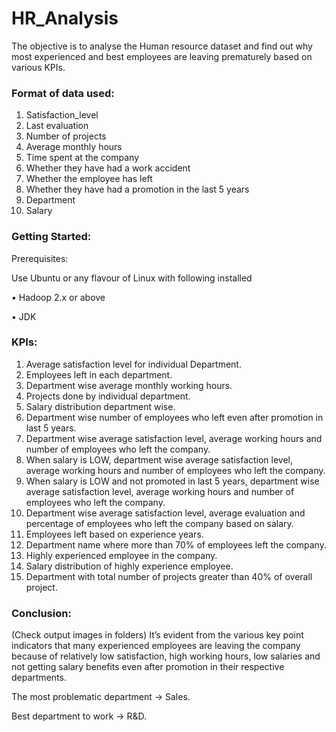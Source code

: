 # HR_Analysis


The objective is to analyse the Human resource dataset and find out why most experienced and best employees are leaving prematurely based on various KPIs.

### Format of data used:
1.	Satisfaction_level 
2.	Last evaluation 
3.	Number of projects 
4.	Average monthly hours 
5.	Time spent at the company 
6.	Whether they have had a work accident 
7.	Whether the employee has left 
8.	Whether they have had a promotion in the last 5 years 
9.	Department 
10.	 Salary


### Getting Started:
Prerequisites: 

Use Ubuntu or any flavour of Linux with following installed 

•	Hadoop 2.x or above

•	JDK 


### KPIs:
1.	Average satisfaction level for individual Department.
2.	Employees left in each department.
3.	Department wise average monthly working hours.
4.	Projects done by individual department.
5.	Salary distribution department wise.
6.	Department wise number of employees who left even after promotion in last 5 years.
7.	Department wise average satisfaction level, average working hours and number of employees who left the company.
8.	When salary is LOW, department wise average satisfaction level, average working hours and number of employees who left the company.
9.	When salary is LOW and not promoted in last 5 years, department wise average satisfaction level, average working hours and number of employees who left the company.
10.	 Department wise average satisfaction level, average evaluation and percentage of employees who left the company based on salary.
11.	 Employees left based on experience years.
12.	 Department name where more than 70% of employees left the company.
13.	 Highly experienced employee in the company.
14.	 Salary distribution of highly experience employee.
15.	 Department with total number of projects greater than 40% of overall project.



### Conclusion: 
(Check output images in folders)
It’s evident from the various key point indicators that many experienced employees are leaving the company because of relatively low satisfaction, high working hours, low salaries and not getting salary benefits even after promotion in their respective departments.

The most problematic department -> Sales.

Best department to work -> R&D.


